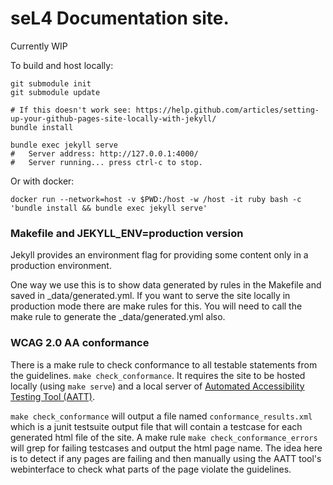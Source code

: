 # seL4 Documentation site.

Currently WIP

To build and host locally:
```
git submodule init
git submodule update

# If this doesn't work see: https://help.github.com/articles/setting-up-your-github-pages-site-locally-with-jekyll/
bundle install

bundle exec jekyll serve
#   Server address: http://127.0.0.1:4000/
#   Server running... press ctrl-c to stop.
```
Or with docker: 
```
docker run --network=host -v $PWD:/host -w /host -it ruby bash -c 'bundle install && bundle exec jekyll serve'
```

### Makefile and JEKYLL_ENV=production version

Jekyll provides an environment flag for providing some content only in a production environment.

One way we use this is to show data generated by rules in the Makefile and saved in \_data/generated.yml.
If you want to serve the site locally in production mode there are make rules for this.  You will need
to call the make rule to generate the \_data/generated.yml also.

### WCAG 2.0 AA conformance

There is a make rule to check conformance to all testable statements from the guidelines. `make check_conformance`.
It requires the site to be hosted locally (using `make serve`) and a local server of
[Automated Accessibility Testing Tool (AATT)](https://github.com/paypal/AATT).

`make check_conformance` will output a file named `conformance_results.xml` which is a junit testsuite output file that will
contain a testcase for each generated html file of the site.  A make rule `make check_conformance_errors` will grep for failing testcases
and output the html page name.  The idea here is to detect if any pages are failing and then manually using the AATT tool's webinterface
to check what parts of the page violate the guidelines.
